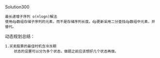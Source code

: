 Solution300

    最长递增子序列 o(nlogn)解法  
    使用dp数组存储子序列的元素，而不是存储序列长度。dp更新采用二分查找dp数组中元素，并替代。    


动态规划总结：

    1.买卖股票的最佳时机含冷冻期
        状态的设置可以分为多个状态，做题之前应该想好几个状态再做。
